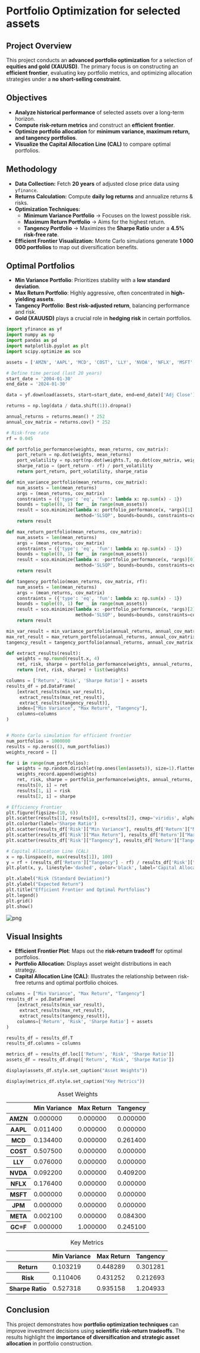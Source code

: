 # Portfolio Optimization for selected assets

## Project Overview
This project conducts an **advanced portfolio optimization** for a selection of **equities and gold (XAUUSD)**. The primary focus is on constructing an **efficient frontier**, evaluating key portfolio metrics, and optimizing allocation strategies under a **no short-selling constraint**.

## Objectives
- **Analyze historical performance** of selected assets over a long-term horizon.  
- **Compute risk-return metrics** and construct an **efficient frontier**.  
- **Optimize portfolio allocation** for **minimum variance, maximum return, and tangency portfolios**.  
- **Visualize the Capital Allocation Line (CAL)** to compare optimal portfolios.

## Methodology
- **Data Collection:** Fetch **20 years** of adjusted close price data using `yfinance`.  
- **Returns Calculation:** Compute **daily log returns** and annualize returns & risks.  
- **Optimization Techniques:**  
  - **Minimum Variance Portfolio** → Focuses on the lowest possible risk.  
  - **Maximum Return Portfolio** → Aims for the highest return.  
  - **Tangency Portfolio** → Maximizes the **Sharpe Ratio** under a **4.5% risk-free rate**.  
- **Efficient Frontier Visualization:** Monte Carlo simulations generate **1 000 000 portfolios** to map out diversification benefits.  

## Optimal Portfolios
- **Min Variance Portfolio**: Prioritizes stability with a **low standard deviation**.  
- **Max Return Portfolio**: Highly aggressive, often concentrated in **high-yielding assets**.  
- **Tangency Portfolio**: **Best risk-adjusted return**, balancing performance and risk.  
- **Gold (XAUUSD)** plays a crucial role in **hedging risk** in certain portfolios.


```python
import yfinance as yf
import numpy as np
import pandas as pd
import matplotlib.pyplot as plt
import scipy.optimize as sco
```


```python
assets = ['AMZN', 'AAPL', 'MCD', 'COST', 'LLY', 'NVDA', 'NFLX', 'MSFT', 'JPM', 'META', 'GC=F'] 

# Define time period (last 20 years)
start_date = '2004-01-30'
end_date = '2024-01-30'

data = yf.download(assets, start=start_date, end=end_date)['Adj Close']

returns = np.log(data / data.shift(1)).dropna()

annual_returns = returns.mean() * 252
annual_cov_matrix = returns.cov() * 252

# Risk-free rate
rf = 0.045

def portfolio_performance(weights, mean_returns, cov_matrix):
    port_return = np.dot(weights, mean_returns)
    port_volatility = np.sqrt(np.dot(weights.T, np.dot(cov_matrix, weights)))
    sharpe_ratio = (port_return - rf) / port_volatility
    return port_return, port_volatility, sharpe_ratio

def min_variance_portfolio(mean_returns, cov_matrix):
    num_assets = len(mean_returns)
    args = (mean_returns, cov_matrix)
    constraints = ({'type': 'eq', 'fun': lambda x: np.sum(x) - 1})
    bounds = tuple((0, 1) for _ in range(num_assets))
    result = sco.minimize(lambda x: portfolio_performance(x, *args)[1], num_assets * [1./num_assets],
                          method='SLSQP', bounds=bounds, constraints=constraints)
    return result

def max_return_portfolio(mean_returns, cov_matrix):
    num_assets = len(mean_returns)
    args = (mean_returns, cov_matrix)
    constraints = ({'type': 'eq', 'fun': lambda x: np.sum(x) - 1})
    bounds = tuple((0, 1) for _ in range(num_assets))
    result = sco.minimize(lambda x: -portfolio_performance(x, *args)[0], num_assets * [1./num_assets],
                          method='SLSQP', bounds=bounds, constraints=constraints)
    return result

def tangency_portfolio(mean_returns, cov_matrix, rf):
    num_assets = len(mean_returns)
    args = (mean_returns, cov_matrix)
    constraints = ({'type': 'eq', 'fun': lambda x: np.sum(x) - 1})
    bounds = tuple((0, 1) for _ in range(num_assets))
    result = sco.minimize(lambda x: -portfolio_performance(x, *args)[2], num_assets * [1./num_assets],
                          method='SLSQP', bounds=bounds, constraints=constraints)
    return result

min_var_result = min_variance_portfolio(annual_returns, annual_cov_matrix)
max_ret_result = max_return_portfolio(annual_returns, annual_cov_matrix)
tangency_result = tangency_portfolio(annual_returns, annual_cov_matrix, rf)

def extract_results(result):
    weights = np.round(result.x, 4)
    ret, risk, sharpe = portfolio_performance(weights, annual_returns, annual_cov_matrix)
    return [ret, risk, sharpe] + list(weights)

columns = ['Return', 'Risk', 'Sharpe Ratio'] + assets
results_df = pd.DataFrame(
    [extract_results(min_var_result),
     extract_results(max_ret_result),
     extract_results(tangency_result)],
    index=["Min Variance", "Max Return", "Tangency"],
    columns=columns
)


# Monte Carlo simulation for efficient frontier
num_portfolios = 1000000
results = np.zeros((3, num_portfolios))
weights_record = []

for i in range(num_portfolios):
    weights = np.random.dirichlet(np.ones(len(assets)), size=1).flatten()
    weights_record.append(weights)
    ret, risk, sharpe = portfolio_performance(weights, annual_returns, annual_cov_matrix)
    results[0, i] = ret
    results[1, i] = risk
    results[2, i] = sharpe

# Efficiency Frontier
plt.figure(figsize=(10, 6))
plt.scatter(results[1], results[0], c=results[2], cmap='viridis', alpha=0.3, label="Efficient Frontier")
plt.colorbar(label='Sharpe Ratio')
plt.scatter(results_df['Risk']["Min Variance"], results_df['Return']["Min Variance"], c='red', marker='o', s=100, label="Min Variance")
plt.scatter(results_df['Risk']["Max Return"], results_df['Return']["Max Return"], c='green', marker='o', s=100, label="Max Return")
plt.scatter(results_df['Risk']["Tangency"], results_df['Return']["Tangency"], c='blue', marker='*', s=200, label="Tangency Portfolio")

# Capital Allocation Line (CAL)
x = np.linspace(0, max(results[1]), 100)
y = rf + (results_df['Return']["Tangency"] - rf) / results_df['Risk']["Tangency"] * x
plt.plot(x, y, linestyle='dashed', color='black', label='Capital Allocation Line')

plt.xlabel("Risk (Standard Deviation)")
plt.ylabel("Expected Return")
plt.title("Efficient Frontier and Optimal Portfolios")
plt.legend()
plt.grid()
plt.show()
```

    
![png](output_3_1.png)
    


## Visual Insights
- **Efficient Frontier Plot**: Maps out the **risk-return tradeoff** for optimal portfolios.  
- **Portfolio Allocation**: Displays asset weight distributions in each strategy.  
- **Capital Allocation Line (CAL)**: Illustrates the relationship between risk-free returns and optimal portfolio choices.


```python
columns = ["Min Variance", "Max Return", "Tangency"]
results_df = pd.DataFrame(
    [extract_results(min_var_result),
     extract_results(max_ret_result),
     extract_results(tangency_result)],
    columns=['Return', 'Risk', 'Sharpe Ratio'] + assets
)

results_df = results_df.T
results_df.columns = columns

metrics_df = results_df.loc[['Return', 'Risk', 'Sharpe Ratio']]
assets_df = results_df.drop(['Return', 'Risk', 'Sharpe Ratio'])

display(assets_df.style.set_caption("Asset Weights"))

display(metrics_df.style.set_caption("Key Metrics"))
```


<style type="text/css">
</style>
<table id="T_7da36">
  <caption>Asset Weights</caption>
  <thead>
    <tr>
      <th class="blank level0" >&nbsp;</th>
      <th id="T_7da36_level0_col0" class="col_heading level0 col0" >Min Variance</th>
      <th id="T_7da36_level0_col1" class="col_heading level0 col1" >Max Return</th>
      <th id="T_7da36_level0_col2" class="col_heading level0 col2" >Tangency</th>
    </tr>
  </thead>
  <tbody>
    <tr>
      <th id="T_7da36_level0_row0" class="row_heading level0 row0" >AMZN</th>
      <td id="T_7da36_row0_col0" class="data row0 col0" >0.000000</td>
      <td id="T_7da36_row0_col1" class="data row0 col1" >0.000000</td>
      <td id="T_7da36_row0_col2" class="data row0 col2" >0.000000</td>
    </tr>
    <tr>
      <th id="T_7da36_level0_row1" class="row_heading level0 row1" >AAPL</th>
      <td id="T_7da36_row1_col0" class="data row1 col0" >0.011400</td>
      <td id="T_7da36_row1_col1" class="data row1 col1" >0.000000</td>
      <td id="T_7da36_row1_col2" class="data row1 col2" >0.000000</td>
    </tr>
    <tr>
      <th id="T_7da36_level0_row2" class="row_heading level0 row2" >MCD</th>
      <td id="T_7da36_row2_col0" class="data row2 col0" >0.134400</td>
      <td id="T_7da36_row2_col1" class="data row2 col1" >0.000000</td>
      <td id="T_7da36_row2_col2" class="data row2 col2" >0.261400</td>
    </tr>
    <tr>
      <th id="T_7da36_level0_row3" class="row_heading level0 row3" >COST</th>
      <td id="T_7da36_row3_col0" class="data row3 col0" >0.507500</td>
      <td id="T_7da36_row3_col1" class="data row3 col1" >0.000000</td>
      <td id="T_7da36_row3_col2" class="data row3 col2" >0.000000</td>
    </tr>
    <tr>
      <th id="T_7da36_level0_row4" class="row_heading level0 row4" >LLY</th>
      <td id="T_7da36_row4_col0" class="data row4 col0" >0.076000</td>
      <td id="T_7da36_row4_col1" class="data row4 col1" >0.000000</td>
      <td id="T_7da36_row4_col2" class="data row4 col2" >0.000000</td>
    </tr>
    <tr>
      <th id="T_7da36_level0_row5" class="row_heading level0 row5" >NVDA</th>
      <td id="T_7da36_row5_col0" class="data row5 col0" >0.092200</td>
      <td id="T_7da36_row5_col1" class="data row5 col1" >0.000000</td>
      <td id="T_7da36_row5_col2" class="data row5 col2" >0.409200</td>
    </tr>
    <tr>
      <th id="T_7da36_level0_row6" class="row_heading level0 row6" >NFLX</th>
      <td id="T_7da36_row6_col0" class="data row6 col0" >0.176400</td>
      <td id="T_7da36_row6_col1" class="data row6 col1" >0.000000</td>
      <td id="T_7da36_row6_col2" class="data row6 col2" >0.000000</td>
    </tr>
    <tr>
      <th id="T_7da36_level0_row7" class="row_heading level0 row7" >MSFT</th>
      <td id="T_7da36_row7_col0" class="data row7 col0" >0.000000</td>
      <td id="T_7da36_row7_col1" class="data row7 col1" >0.000000</td>
      <td id="T_7da36_row7_col2" class="data row7 col2" >0.000000</td>
    </tr>
    <tr>
      <th id="T_7da36_level0_row8" class="row_heading level0 row8" >JPM</th>
      <td id="T_7da36_row8_col0" class="data row8 col0" >0.000000</td>
      <td id="T_7da36_row8_col1" class="data row8 col1" >0.000000</td>
      <td id="T_7da36_row8_col2" class="data row8 col2" >0.000000</td>
    </tr>
    <tr>
      <th id="T_7da36_level0_row9" class="row_heading level0 row9" >META</th>
      <td id="T_7da36_row9_col0" class="data row9 col0" >0.002100</td>
      <td id="T_7da36_row9_col1" class="data row9 col1" >0.000000</td>
      <td id="T_7da36_row9_col2" class="data row9 col2" >0.084300</td>
    </tr>
    <tr>
      <th id="T_7da36_level0_row10" class="row_heading level0 row10" >GC=F</th>
      <td id="T_7da36_row10_col0" class="data row10 col0" >0.000000</td>
      <td id="T_7da36_row10_col1" class="data row10 col1" >1.000000</td>
      <td id="T_7da36_row10_col2" class="data row10 col2" >0.245100</td>
    </tr>
  </tbody>
</table>




<style type="text/css">
</style>
<table id="T_21f99">
  <caption>Key Metrics</caption>
  <thead>
    <tr>
      <th class="blank level0" >&nbsp;</th>
      <th id="T_21f99_level0_col0" class="col_heading level0 col0" >Min Variance</th>
      <th id="T_21f99_level0_col1" class="col_heading level0 col1" >Max Return</th>
      <th id="T_21f99_level0_col2" class="col_heading level0 col2" >Tangency</th>
    </tr>
  </thead>
  <tbody>
    <tr>
      <th id="T_21f99_level0_row0" class="row_heading level0 row0" >Return</th>
      <td id="T_21f99_row0_col0" class="data row0 col0" >0.103219</td>
      <td id="T_21f99_row0_col1" class="data row0 col1" >0.448289</td>
      <td id="T_21f99_row0_col2" class="data row0 col2" >0.301281</td>
    </tr>
    <tr>
      <th id="T_21f99_level0_row1" class="row_heading level0 row1" >Risk</th>
      <td id="T_21f99_row1_col0" class="data row1 col0" >0.110406</td>
      <td id="T_21f99_row1_col1" class="data row1 col1" >0.431252</td>
      <td id="T_21f99_row1_col2" class="data row1 col2" >0.212693</td>
    </tr>
    <tr>
      <th id="T_21f99_level0_row2" class="row_heading level0 row2" >Sharpe Ratio</th>
      <td id="T_21f99_row2_col0" class="data row2 col0" >0.527318</td>
      <td id="T_21f99_row2_col1" class="data row2 col1" >0.935158</td>
      <td id="T_21f99_row2_col2" class="data row2 col2" >1.204933</td>
    </tr>
  </tbody>
</table>



## Conclusion
This project demonstrates how **portfolio optimization techniques** can improve investment decisions using **scientific risk-return tradeoffs**. The results highlight the **importance of diversification and strategic asset allocation** in portfolio construction.



```python

```
